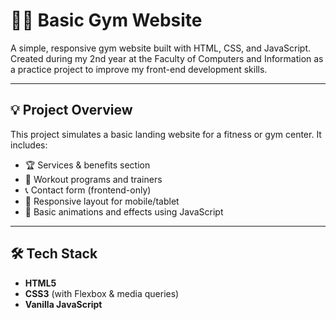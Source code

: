 # 🏋️‍♀️ Basic Gym Website

A simple, responsive gym website built with HTML, CSS, and JavaScript.  
Created during my 2nd year at the Faculty of Computers and Information as a practice project to improve my front-end development skills.

---

## 💡 Project Overview

This project simulates a basic landing website for a fitness or gym center. It includes:

- 🏆 Services & benefits section
- 💪 Workout programs and trainers
- 📞 Contact form (frontend-only)
- 📱 Responsive layout for mobile/tablet
- 🔁 Basic animations and effects using JavaScript

---

## 🛠️ Tech Stack

- **HTML5**
- **CSS3** (with Flexbox & media queries)
- **Vanilla JavaScript**
